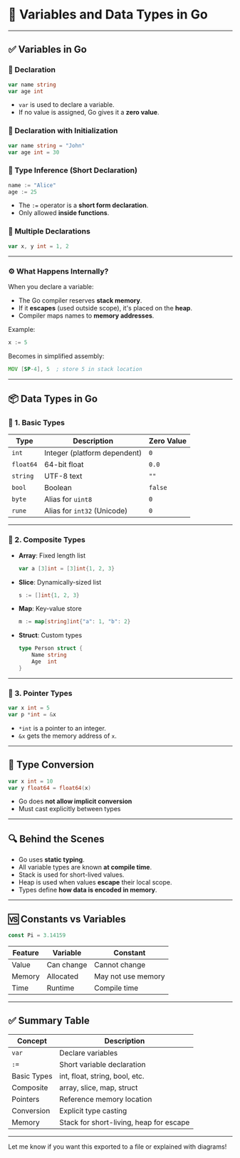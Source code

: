 # 📘 Variables and Data Types in Go

---

## ✅ Variables in Go

### 🔹 Declaration

```go
var name string
var age int
```

- `var` is used to declare a variable.
- If no value is assigned, Go gives it a **zero value**.

### 🔹 Declaration with Initialization

```go
var name string = "John"
var age int = 30
```

### 🔹 Type Inference (Short Declaration)

```go
name := "Alice"
age := 25
```

- The `:=` operator is a **short form declaration**.
- Only allowed **inside functions**.

### 🔹 Multiple Declarations

```go
var x, y int = 1, 2
```

---

### ⚙️ What Happens Internally?

When you declare a variable:
- The Go compiler reserves **stack memory**.
- If it **escapes** (used outside scope), it's placed on the **heap**.
- Compiler maps names to **memory addresses**.

Example:

```go
x := 5
```

Becomes in simplified assembly:

```asm
MOV [SP-4], 5  ; store 5 in stack location
```

---

## 📦 Data Types in Go

### 📌 1. **Basic Types**

| Type     | Description                  | Zero Value |
|----------|------------------------------|------------|
| `int`    | Integer (platform dependent) | `0`        |
| `float64`| 64-bit float                 | `0.0`      |
| `string` | UTF-8 text                   | `""`       |
| `bool`   | Boolean                      | `false`    |
| `byte`   | Alias for `uint8`            | `0`        |
| `rune`   | Alias for `int32` (Unicode)  | `0`        |

---

### 📌 2. **Composite Types**

- **Array**: Fixed length list
  ```go
  var a [3]int = [3]int{1, 2, 3}
  ```

- **Slice**: Dynamically-sized list
  ```go
  s := []int{1, 2, 3}
  ```

- **Map**: Key-value store
  ```go
  m := map[string]int{"a": 1, "b": 2}
  ```

- **Struct**: Custom types
  ```go
  type Person struct {
      Name string
      Age  int
  }
  ```

---

### 📌 3. **Pointer Types**

```go
var x int = 5
var p *int = &x
```

- `*int` is a pointer to an integer.
- `&x` gets the memory address of `x`.

---

## 🔁 Type Conversion

```go
var x int = 10
var y float64 = float64(x)
```

- Go does **not allow implicit conversion**
- Must cast explicitly between types

---

## 🔍 Behind the Scenes

- Go uses **static typing**.
- All variable types are known **at compile time**.
- Stack is used for short-lived values.
- Heap is used when values **escape** their local scope.
- Types define **how data is encoded in memory**.

---

## 🆚 Constants vs Variables

```go
const Pi = 3.14159
```

| Feature   | Variable     | Constant             |
|-----------|--------------|----------------------|
| Value     | Can change   | Cannot change        |
| Memory    | Allocated    | May not use memory   |
| Time      | Runtime      | Compile time         |

---

## ✅ Summary Table

| Concept      | Description                             |
|--------------|-----------------------------------------|
| `var`        | Declare variables                       |
| `:=`         | Short variable declaration              |
| Basic Types  | int, float, string, bool, etc.          |
| Composite    | array, slice, map, struct               |
| Pointers     | Reference memory location               |
| Conversion   | Explicit type casting                   |
| Memory       | Stack for short-living, heap for escape |

---

Let me know if you want this exported to a file or explained with diagrams!

